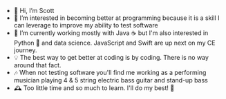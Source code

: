 - 👋 Hi, I’m Scott
- 👀 I’m interested in becoming better at programming because it is a skill I can leverage to improve my ability to test software
- 🌱 I’m currently working mostly with Java ☕️ but I'm also interested in Python 🐍 and data science.  JavaScript and Swift are up next on my CE journey.
- 💡 The best way to get better at coding is by coding.  There is no way around that fact.
- 🎶 When not testing software you'll find me working as a performing musician playing 4 & 5 string electric bass guitar and stand-up bass
- 🕰 Too little time and so much to learn. I'll do my best! 🙂

<!---
sbalun/sbalun is a ✨ special ✨ repository because its `README.md` (this file) appears on your GitHub profile.
You can click the Preview link to take a look at your changes.
--->
